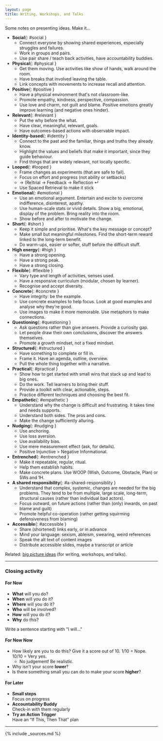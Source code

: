 ```yaml
---
layout: page
title: Writing, Workshops, and Talks
---
```


Some notes on presenting ideas. Make it...

- **Social**{: #social }
  - Connect everyone by showing shared experiences, especially struggles and failures.
  - Work in groups and pairs.
  - Use pair share / teach back activities, have accountability buddies.
- **Physical**{: #physical }
  - Get them moving. Use activities like show of hands, walk around the room.
  - Have breaks that involved leaving the table.
  - Link concepts with movements to increase recall and attention.
- **Positive**{: #positive }
  - Have a physical environment that's not classroom-like.
  - Promote empathy, kindness, perspective, compassion.
  - Use love and charm, not guilt and blame. Positive emotions greatly improve learning (and negative ones hinder).
- **Relevant**{: #relevant }
  - Put the why before the what.
  - Have clear, meaningful, relevant, goals.
  - Have outcomes-based actions with observable impact.
- **Identity-based**{: #identity }
  - Connect to the past and the familiar, things and truths they already know.
  - Highlight the values and beliefs that make it important, since they guide behaviour.
  - Find things that are widely relevant, not locally specific.
- **Looped**{: #looped }
  - Frame changes as experiments (that are safe to fail).
  - Focus on effort and progress (not ability or setbacks)
  - → (Re)trial → Feedback → Reflection ↵
  - Use Spaced Retrieval to make it stick
- **Emotional**{: #emotional }
  - Use an emotional argument. Entertain and excite to overcome indifference, disinterest, apathy.
  - Use human-scale stats or vivid details. Show a big, emotional, display of the problem. Bring reality into the room.
  - Show before and after to motivate the change.
- **Short**{: #short }
  - Keep it simple and prioritise. What's the key message or concept?
  - Make small but meaningful milestones. Find the short-term reward linked to the long-term benefit.
  - Do warm-ups, easier or softer, stuff before the difficult stuff.
- **High energy**{: #high }
  - Have a strong opening.
  - Have a strong peak.
  - Have a strong closing.
- **Flexible**{: #flexible }
  - Vary type and length of activities, senses used.
  - Have a responsive curriculum (modular, chosen by learner).
  - Recognise and accept diversity.
- **Concrete**{: #concrete }
  - Have integrity: be the example.
  - Use concrete examples to help focus. Look at good examples and analyse why they're good.
  - Use images to make it more memorable. Use metaphors to make connections.
- **Questioning**{: #questioning }
  - Ask questions rather than give answers. Provide a curiosity gap.
  - Let people draw their own conclusions, discover the answers themselves.
  - Promote a growth mindset, not a fixed mindset.
- **Structured**{: #structured }
  - Have something to complete or fill in.
  - Frame it. Have an agenda, outline, overview.
  - Pull the whole thing together with a narrative.
- **Practical**{: #practical }
  - Show how to get started with small wins that stack up and lead to big ones.
  - Do the work. Tell learners to bring their stuff.
  - Provide a toolkit with clear, actionable, steps.
  - Practice different techniques and choosing the best fit.
- **Empathetic**{: #empathetic }
  - Understand why the change is difficult and frustrating. It takes time and needs supports.
  - Understand both sides. The pros and cons.
  - Make the change sufficiently alluring.
- **Nudging**{: #nudging }
  - Use anchoring.
  - Use loss aversion.
  - Use availability bias.
  - Use mere measurement effect (ask, for details).
  - Positive Injunctive > Negative Informational.
- **Entrenched**{: #entrenched }
  - Make it repeatable, regular, ritual.
  - Help them establish habits.
  - Make concrete plans. Use WOOP (Wish, Outcome, Obstacle, Plan) or 5Ws and 1H.
- **A shared responsibility**{: #a-shared-responsiblity }
  - Understand that complex, systemic, changes are needed for the big problems. They tend to be from multiple, large scale, long-term, structural causes (rather than individual bad actors).
  - Focus outward, on future actions (rather than (only) inwards, on past blame and guilt)
  - Promote helpful co-operation (rather getting squirming defensiveness from blaming)
- **Accessible**{: #accessible }
  - Share (shortened) links early, or in advance
  - Mind your language: sexism, ableism, swearing, weird references
  - Speak the alt text of content images
  - Distribute accessible slides, maybe a transcript or article

Related: [big picture ideas](/writing-workshops-and-talks-big-picture/) (for writing, workshops, and talks).

---

### Closing activity

#### For Now

- **What** will you do?
- **When** will you do it?
- **Where** will you do it?
- **Who** will be involved?
- **How** will you do it?
- **Why** do _this_?

Write a sentence starting with "I will..."

#### For Now Now

- How likely are you to do this? Give it a score out of 10. 1/10 = Nope. 10/10 = Very yes.
  - No judgement! Be realistic.
- Why isn't your score **lower**?
- Is there something small you can do to make your score **higher**?

#### For Later

- **Small steps**<br>Focus on progress
- **Accountability Buddy**<br>Check-in with them regularly
- **Try an Action Trigger**<br>Have an “If This, Then That” plan

---

{% include _sources.md %}
